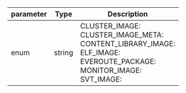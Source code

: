 | parameter | Type | Description |
| ----------- | ----------- |----------- |
| enum  |  string  | CLUSTER_IMAGE: <br/>CLUSTER_IMAGE_META: <br/>CONTENT_LIBRARY_IMAGE: <br/>ELF_IMAGE: <br/>EVEROUTE_PACKAGE: <br/>MONITOR_IMAGE: <br/>SVT_IMAGE:    |